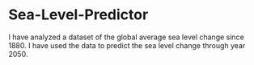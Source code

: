 # Sea-Level-Predictor
I have analyzed a dataset of the global average sea level change since 1880. I have used the data to predict the sea level change through year 2050.
